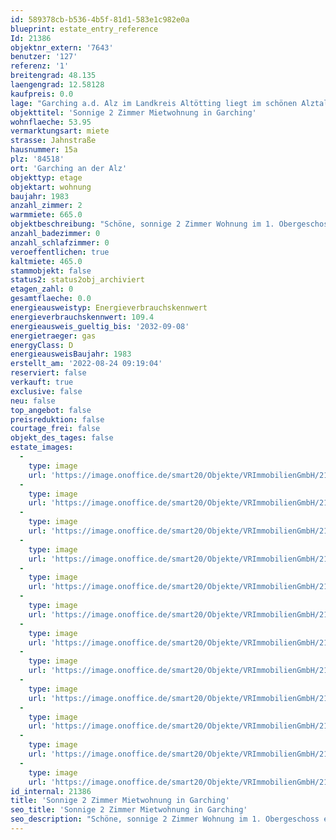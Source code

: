 ```yaml
---
id: 589378cb-b536-4b5f-81d1-583e1c982e0a
blueprint: estate_entry_reference
Id: 21386
objektnr_extern: '7643'
benutzer: '127'
referenz: '1'
breitengrad: 48.135
laengengrad: 12.58128
kaufpreis: 0.0
lage: "Garching a.d. Alz im Landkreis Altötting liegt im schönen Alztal, 30 km nördlich des Chiemsees und 20 km nördlich des Waginger Sees an der Bundesstraße 299 mit Bahnanschluss nach Mühldorf-München und nach Salzburg. Öffentliche Busverbindungen in die umliegenden Städte bzw. Gemeinden sind vorhanden.\r\n\r\nDie Gemeinde Garching a.d. Alz bietet Ihren Bewohnern ca. 8.500 Einwohnern umfangreiche Einkaufsmöglichkeiten. Außerdem finden Sie hier mehrere Kindertagesstätten, Grund- und Mittelschule sowie Ärzte, Zahnärzte und Apotheken. Für Sport, Kultur und Freizeitangebote ist ebenfalls reichlich gesorgt."
objekttitel: 'Sonnige 2 Zimmer Mietwohnung in Garching'
wohnflaeche: 53.95
vermarktungsart: miete
strasse: Jahnstraße
hausnummer: 15a
plz: '84518'
ort: 'Garching an der Alz'
objekttyp: etage
objektart: wohnung
baujahr: 1983
anzahl_zimmer: 2
warmmiete: 665.0
objektbeschreibung: "Schöne, sonnige 2 Zimmer Wohnung im 1. Obergeschoss eines Mehrfamilienhauses in Garching a.d. Alz.\r\n\r\nDie Wohnung ist ab sofort frei. \r\nDie Kaltmiete beträgt 425,00 €, die Nebenkosten inkl. der Heizkosten werden aktuell mit 200,00 € angesetzt. Somit beträgt die Warmmiete aktuell 625,00 €. Eine Garage kann leider nicht angemietet werden.  \r\n\r\nDa man in der aktuellen Situation nicht genau sagen kann wie sich die Heizkosten entwickeln, wurden die Nebenkosten im Verhältnis zum Vorjahr um einiges erhöht. Eine genaue Abrechnung kann daher erst im darauf folgenden Kalenderjahr erfolgen.\r\n\r\nLaut Auskunft der Eigentümer darf die Wohnung mit maximal 2 Personen bewohnt werden.\r\nDie Hundehaltung ist leider nicht erlaubt.\r\n\r\nEs erfolgt keine Vermietung an Montagetrupps.\r\nBesichtigungen der Wohnung können nur zu den üblichen Bürozeiten vorgenommen werden. \r\n\r\nAußerdem müssen vom Interessenten eine Mieterselbstauskunft, die letzten drei Gehaltsnachweise sowie eine aktuelle Schufa-Auskunft vorgelegt werden. \r\n\r\nAlle Angaben stammen vom Eigentümer bzw. Dritten. Diese wurden von uns sorgfältig geprüft und nach bestem Wissen und Gewissen bearbeitet. Alle Angaben sind somit ohne Gewähr auf Vollständigkeit und Richtigkeit. Die Vermietung erfolgt für den Mieter provisionsfrei."
anzahl_badezimmer: 0
anzahl_schlafzimmer: 0
veroeffentlichen: true
kaltmiete: 465.0
stammobjekt: false
status2: status2obj_archiviert
etagen_zahl: 0
gesamtflaeche: 0.0
energieausweistyp: Energieverbrauchskennwert
energieverbrauchskennwert: 109.4
energieausweis_gueltig_bis: '2032-09-08'
energietraeger: gas
energyClass: D
energieausweisBaujahr: 1983
erstellt_am: '2022-08-24 09:19:04'
reserviert: false
verkauft: true
exclusive: false
neu: false
top_angebot: false
preisreduktion: false
courtage_frei: false
objekt_des_tages: false
estate_images:
  -
    type: image
    url: 'https://image.onoffice.de/smart20/Objekte/VRImmobilienGmbH/21386/b75dd3b9-3873-4f1b-b2ac-2db5da636a95.jpg'
  -
    type: image
    url: 'https://image.onoffice.de/smart20/Objekte/VRImmobilienGmbH/21386/bc59b6f6-c65e-4f31-a2a1-1d2b746c9b8a.jpg'
  -
    type: image
    url: 'https://image.onoffice.de/smart20/Objekte/VRImmobilienGmbH/21386/1e6c0d7a-48dc-49b9-ba8f-5960094ad007.jpg'
  -
    type: image
    url: 'https://image.onoffice.de/smart20/Objekte/VRImmobilienGmbH/21386/3f53abf8-f86c-4138-87b8-874f4247b69c.jpg'
  -
    type: image
    url: 'https://image.onoffice.de/smart20/Objekte/VRImmobilienGmbH/21386/33e85cbb-4032-4301-ad3f-18585265ff3c.jpg'
  -
    type: image
    url: 'https://image.onoffice.de/smart20/Objekte/VRImmobilienGmbH/21386/9d096c8d-5343-4a91-9c7f-ad118b29c57a.jpg'
  -
    type: image
    url: 'https://image.onoffice.de/smart20/Objekte/VRImmobilienGmbH/21386/47865592-8ed3-46ef-8875-492452800dad.jpg'
  -
    type: image
    url: 'https://image.onoffice.de/smart20/Objekte/VRImmobilienGmbH/21386/4bff60ea-136c-4c7e-bbc4-e5c776bbc850.jpg'
  -
    type: image
    url: 'https://image.onoffice.de/smart20/Objekte/VRImmobilienGmbH/21386/218ac0b1-3846-4a25-a21d-c8e55ceaef32.jpg'
  -
    type: image
    url: 'https://image.onoffice.de/smart20/Objekte/VRImmobilienGmbH/21386/f9dfa712-3f07-4af8-a95d-933712826722.jpg'
  -
    type: image
    url: 'https://image.onoffice.de/smart20/Objekte/VRImmobilienGmbH/21386/6c070748-0eb8-4c40-8949-f9c79ce54b91.jpg'
  -
    type: image
    url: 'https://image.onoffice.de/smart20/Objekte/VRImmobilienGmbH/21386/5865b49f-a960-4242-b5a1-eb9b19b53ad0.jpg'
id_internal: 21386
title: 'Sonnige 2 Zimmer Mietwohnung in Garching'
seo_title: 'Sonnige 2 Zimmer Mietwohnung in Garching'
seo_description: "Schöne, sonnige 2 Zimmer Wohnung im 1. Obergeschoss eines Mehrfamilienhauses in Garching a.d. Alz.\r\n\r\nDie Wohnung ist ab sofort frei. \r\nDie Kaltmiete beträgt "
---
```

